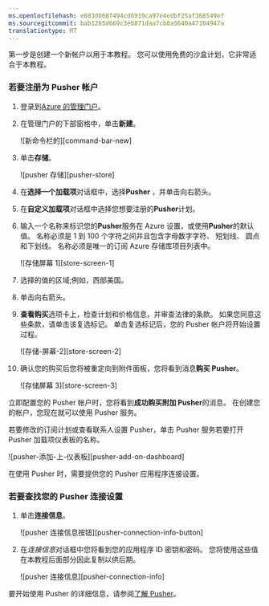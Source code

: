 ```yaml
---
ms.openlocfilehash: e083d068f494cd6919ca97e4edbf25af368549ef
ms.sourcegitcommit: bab1265d669c3e6871daa7cb8a5640a47104947a
translationtype: MT
---
```

第一步是创建一个新帐户以用于本教程。 您可以使用免费的沙盒计划，它非常适合于本教程。

### 若要注册为 Pusher 帐户

1. 登录到[Azure 的管理门户][]。

2. 在管理门户的下部窗格中，单击**新建**。

    ![新命令栏的][command-bar-new]

3. 单击**存储**。

    ![pusher 存储][pusher-store]

4. 在**选择一个加载项**对话框中，选择**Pusher** ，并单击向右箭头。

5. 在**自定义加载项**对话框中选择您想要注册的**Pusher**计划。

6. 输入一个名称来标识您的**Pusher**服务在 Azure 设置，或使用**Pusher**的默认值。 名称必须是 1 到 100 个字符之间并且包含字母数字字符、 短划线、 圆点和下划线。 名称必须是唯一的订阅 Azure 存储库项目列表中。

    ![存储屏幕 1][store-screen-1]

8. 选择的值的区域;例如，西部美国。 

9. 单击向右箭头。

10. **查看购买**选项卡上，检查计划和价格信息，并审查法律的条款。 如果您同意这些条款，请单击该复选标记。 单击复选标记后，您的 Pusher 帐户将开始设置过程。 

    ![存储-屏幕-2][store-screen-2]

11. 确认您的购买后您将被重定向到附件面板，您将看到消息**购买 Pusher**。

    ![存储屏幕 3][store-screen-3]

立即配置您的 Pusher 帐户时，您将看到**成功购买附加 Pusher**的消息。 在创建您的帐户，您现在就可以使用 Pusher 服务。

若要修改的订阅计划或查看联系人设置 Pusher，单击 Pusher 服务若要打开 Pusher 加载项仪表板的名称。

![pusher-添加-上-仪表板][pusher-add-on-dashboard]
    
在使用 Pusher 时，需要提供您的 Pusher 应用程序连接设置。

### 若要查找您的 Pusher 连接设置 ###

1. 单击**连接信息**。

    ![pusher 连接信息按钮][pusher-connection-info-button]

2. 在*连接信息*对话框中您将看到您的应用程序 ID 密钥和密码。 您将使用这些值在本教程后面部分因此复制以供后期。

    ![pusher 连接信息][pusher-connection-info]

要开始使用 Pusher 的详细信息，请参阅[了解 Pusher][]。

<!--images-->

[新命令栏的]: ./media/pusher-sign-up/1-command-bar-new.png
[pusher 存储]: ./media/pusher-sign-up/2-pusher-store.png
[存储屏幕 1]: ./media/pusher-sign-up/3-pusher-store-screen-1.png
[存储-屏幕-2]: ./media/pusher-sign-up/4-pusher-store-screen-2.png
[存储屏幕 3]: ./media/pusher-sign-up/5-pusher-store-screen-3.png
[pusher-添加-上-仪表板]: ./media/pusher-sign-up/6-pusher-add-on-dashboard.png
[pusher 连接信息按钮]: ./media/pusher-sign-up/7-pusher-connection-info-button.png
[pusher 连接信息]: ./media/pusher-sign-up/8-pusher-connection-info.png

<!--Links-->

[Azure 的管理门户]: https://manage.windowsazure.com
[了解 Pusher]: http://pusher.com/docs

